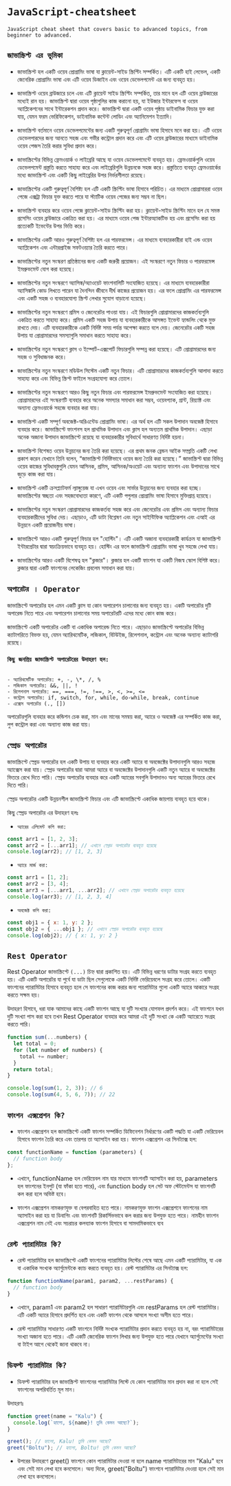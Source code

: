 # `JavaScript-cheatsheet`

`JavaScript cheat sheet that covers basic to advanced topics, from beginner to advanced.`

## `জাভাস্ক্রিপ্ট এর ভূমিকা`

- জাভাস্ক্রিপ্ট হল একটি ওয়েব প্রোগ্রামিং ভাষা যা ক্লায়েন্ট-সাইড স্ক্রিপ্টিং সম্পর্কিত। এটি একটি হাই লেভেল, একটি জেনেরিক প্রোগ্রামিং ভাষা এবং এটি ওয়েব ডিজাইন এবং ওয়েব ডেভেলপমেন্ট এর জন্য ব্যবহৃত হয়।

- জাভাস্ক্রিপ্ট ওয়েব ব্রাউজারে চলে এবং এটি ক্লায়েন্ট সাইড স্ক্রিপ্টিং সম্পর্কিত, তার মানে হল এটি ওয়েব ব্রাউজারের মধ্যেই রান হয়। জাভাস্ক্রিপ্ট দ্বারা ওয়েব পৃষ্ঠাগুলির কাজ করানো হয়, যা ইউজার ইন্টারফেস বা ওয়েব অ্যাপ্লিকেশনের সাথে ইন্টারেকশন প্রদান করে। জাভাস্ক্রিপ্ট দ্বারা একটি ওয়েব পৃষ্ঠায় ডাইনামিক ফিচার যুক্ত করা যায়, যেমন ফরম ভেরিফিকেশন, ডাইনামিক কন্টেন্ট লোডিং এবং অ্যানিমেশন ইত্যাদি।

- জাভাস্ক্রিপ্ট বর্তমানে ওয়েব ডেভেলপমেন্টের জন্য একটি গুরুত্বপূর্ণ প্রোগ্রামিং ভাষা হিসাবে মনে করা হয়। এটি ওয়েব ডেভেলপারদের জন্য আনতে সহজ এবং গভীর কন্ট্রোল প্রদান করে এবং এটি ওয়েব ব্রাউজারের মাধ্যমে ডাইনামিক ওয়েব পেজস তৈরি করার সুবিধা প্রদান করে।

- জাভাস্ক্রিপ্টের বিভিন্ন ফ্রেমওয়ার্ক ও লাইব্রেরি আছে যা ওয়েব ডেভেলপমেন্টে ব্যবহৃত হয়। ফ্রেমওয়ার্কগুলি ওয়েব ডেভেলপমেন্ট প্রস্তুতি করতে সাহায্য করে এবং লাইব্রেরিগুলি উন্নয়নকে সহজ করে। প্রস্তুতিতে ব্যবহৃত ফ্রেমওয়ার্কের মধ্যে জাভাস্ক্রিপ্ট এবং একটি কিছু লাইব্রেরির উপর নির্ভরশীলতা রয়েছে।

- জাভাস্ক্রিপ্টের একটি গুরুত্বপূর্ণ বৈশিষ্ট্য হল এটি একটি স্ক্রিপ্টিং ভাষা হিসাবে পরিচিত। এর মাধ্যমে প্রোগ্রামাররা ওয়েব পেজে এক্সট্রা ফিচার যুক্ত করতে পারে যা স্ট্যাটিক ওয়েব পেজের জন্য সম্ভব না ছিল।

- জাভাস্ক্রিপ্ট ব্যবহার করে ওয়েব পেজে ক্লায়েন্ট-সাইড স্ক্রিপ্টিং করা হয়। ক্লায়েন্ট-সাইড স্ক্রিপ্টিং মানে হল যে সমস্ত প্রসেসিং ওয়েব ব্রাউজারে একত্রিত করা হয়। এর মাধ্যমে ওয়েব পেজ ইন্টারঅ্যাকটিভ হয় এবং প্রসেসিং করা হয় প্রত্যেকটি ইভেন্টের উপর ভিত্তি করে।

- জাভাস্ক্রিপ্টের একটি আরও গুরুত্বপূর্ণ বৈশিষ্ট্য হল এর পারফরমেন্স। এর মাধ্যমে ব্যবহারকারীরা হাই এন্ড ওয়েব অ্যাপ্লিকেশন এবং এন্টারপ্রাইজ সফটওয়্যার তৈরি করতে পারে।

- জাভাস্ক্রিপ্টের নতুন সংস্করণ প্রতিষ্ঠানের জন্য একটি জরুরী প্রয়োজন। এই সংস্করণে নতুন ফিচার ও পারফরমেন্স ইমপ্রুভমেন্ট যোগ করা হয়েছে।

- জাভাস্ক্রিপ্টের নতুন সংস্করণে অ্যাসিঙ্ক/অ্যাওয়েট ফাংশনালিটি সংযোজিত হয়েছে। এর মাধ্যমে ব্যবহারকারীরা অ্যাসিঙ্কলি কোড লিখতে পারেন যা দৈনন্দিন জীবনে দীর্ঘ কাজের প্রয়োজন হয়। এর ফলে প্রোগ্রামিং এর পারফরমেন্স এবং একটি সহজ ও ব্যবহারযোগ্য স্ক্রিপ্ট লেখার সুযোগ বাড়ানো হয়েছে।

- জাভাস্ক্রিপ্টের নতুন সংস্করণে প্রমিস ও জেনেরেটর পাওয়া যায়। এই ফিচারগুলি প্রোগ্রামারদের কাজকর্তব্যগুলি একত্রিত করতে সাহায্য করে। প্রমিস একটি সহজ উপায় যা ব্যবহারকারীকে আসঙ্গত ইভেন্ট হ্যান্ডলিং থেকে মুক্ত রাখতে দেয়। এটি ব্যবহারকারীকে একটি নির্দিষ্ট সময় পর্যন্ত অপেক্ষা করতে বলে দেয়। জেনেরেটর একটি সহজ উপায় যা প্রোগ্রামারদের সমস্যাগুলি সমাধান করতে সাহায্য করে।

- জাভাস্ক্রিপ্টের নতুন সংস্করণে ক্লাস ও ইম্পোর্ট-এক্সপোর্ট ফিচারগুলি সম্পন্ন করা হয়েছে। এটি প্রোগ্রামারদের জন্য সহজ ও সুবিধাজনক করে।

- জাভাস্ক্রিপ্টের নতুন সংস্করণে মডিউল সিস্টেম একটি নতুন ফিচার। এটি প্রোগ্রামারদের কাজকর্তব্যগুলি আলাদা করতে সাহায্য করে এবং বিভিন্ন স্ক্রিপ্ট ফাইলে সংগ্রহযোগ্য করে তোলে।

- জাভাস্ক্রিপ্টের নতুন সংস্করণে আরও কিছু নতুন ফিচার এবং পারফরমেন্স ইমপ্রুভমেন্ট সংযোজিত করা হয়েছে। প্রোগ্রামারদের এই সংস্করণটি ব্যবহার করে অনেক সমস্যার সমাধান করা সম্ভব, ওয়েবপ্যাক, গ্রান্ট, রিয়্যাক্ট এবং অন্যান্য ফ্রেমওয়ার্কে সহজে ব্যবহার করা যায়।

- জাভাস্ক্রিপ্ট একটি সম্পূর্ণ অবজেক্ট-অরিএন্টেড প্রোগ্রামিং ভাষা। এর অর্থ হল এটি সকল উপাদান অবজেক্ট হিসাবে ব্যবহার করে। জাভাস্ক্রিপ্টে ফাংশনস হল প্রাথমিক উপাদান এবং ক্লাস হল অন্যতম প্রাথমিক উপাদান। এছাড়া অনেক অজানা উপাদান জাভাস্ক্রিপ্টে রয়েছে যা ব্যবহারকারীর সুবিধার্থে সাধারণত নির্দিষ্ট হয়না।

- জাভাস্ক্রিপ্ট বিশেষত ওয়েব উন্নয়নের জন্য তৈরি করা হয়েছে। এর প্রথম জনক ব্রেন্ডন আইক সম্প্রতি একটি লেখা প্রকাশ করেন যেখানে তিনি বলেন, “জাভাস্ক্রিপ্ট নির্দিষ্টভাবে ওয়েব জন্য তৈরি করা হয়েছে।” জাভাস্ক্রিপ্ট দ্বারা বিভিন্ন ওয়েব কাজের সুবিধাবস্তুগুলি যেমন আসিনক, প্রমিস, আসিনক/অওয়েট এবং অন্যান্য ফাংশন এবং উপাদানের সাথে জুড়ে কাজ করা যায়।

- জাভাস্ক্রিপ্ট একটি ক্রসপ্ল্যাটফর্ম ল্যাঙ্গুয়েজ যা এখন ওয়েব এবং সার্ভার উন্নয়নের জন্য ব্যবহার করা হচ্ছে। জাভাস্ক্রিপ্টের স্বচ্ছতা এবং সহজবোধ্যতা কারণে, এটি একটি পপুলার প্রোগ্রামিং ভাষা হিসাবে মুক্তিপ্রাপ্ত হয়েছে।

- জাভাস্ক্রিপ্টের নতুন সংস্করণ প্রোগ্রামারদের কাজকর্তব্য সহজ করে এবং জেনেরেটর এবং প্রমিস এবং অন্যান্য ফিচার ব্যবহারকারীদের সুবিধা দেয়। এছাড়াও, এটি ডাটা বিশ্লেষণ এবং নতুন সাইন্টিফিক অ্যাপ্লিকেশন এবং এআই এর উন্নয়নে একটি প্রয়োজনীয় ভাষা।

- জাভাস্ক্রিপ্টে আরও একটি গুরুত্বপূর্ণ ফিচার হল "হোস্টিং"। এটি একটি অজানা ব্যবহারকারী কার্যক্রম যা জাভাস্ক্রিপ্ট ইন্টারপ্রেটার দ্বারা স্বয়ংক্রিয়ভাবে ব্যবহৃত হয়। হোস্টিং এর ফলে জাভাস্ক্রিপ্ট প্রোগ্রামিং ভাষা খুব সহজে লেখা যায়।

- জাভাস্ক্রিপ্টের আরও একটি বিশেষত্ব হল "ক্লজার"। ক্লজার হল একটি ফাংশন যা একটি নিজস্ব স্কোপ বিশিষ্ট করে। ক্লজার দ্বারা একটি ফাংশনের লেকেজিং প্রবলেম সমাধান করা যায়।

## `অপারেটর । Operator`

জাভাস্ক্রিপ্টে অপারেটর হল এমন একটি ক্লাস যা কোন অপারেশন চালানোর জন্য ব্যবহৃত হয়। একটি অপারেটর দুটি অপারেন্ড নিতে পারে এবং অপারেশন চালানোর সময় অপারেটরটি এদের মধ্যে কোন কাজ করে।

জাভাস্ক্রিপ্টে একটি অপারেটর একটি বা একাধিক অপারেন্ড নিতে পারে। এছাড়াও জাভাস্ক্রিপ্টে অপারেটর বিভিন্ন ক্যাটাগরিতে বিভক্ত হয়, যেমন অ্যারিথমেটিক, লজিকাল, বিটউইজ, রিলেশনাল, কন্ট্রোল এবং অনেক অন্যান্য ক্যাটাগরি রয়েছে।

### `কিছু জনপ্রিয় জাভাস্ক্রিপ্ট অপারেটরের উদাহরণ হল:`

```

- অ্যারিথমেটিক অপারেটর: +, -, \*, /, %
- লজিকাল অপারেটর: &&, ||, !
- রিলেশনাল অপারেটর: ==, ===, !=, !==, >, <, >=, <=
- কন্ট্রোল অপারেটর: if, switch, for, while, do-while, break, continue
- এক্সেস অপারেটর (., [])

```

অপারেটরগুলি ব্যবহার করে কন্ডিশন চেক করা, মান এবং মানের সমন্বয় করা, অ্যারে ও অবজেক্ট এর সম্পর্কিত কাজ করা, লুপ কন্ট্রোল করা এবং অন্যান্য কাজ করা যায়।

## `স্প্রেড অপারেটর`

জাভাস্ক্রিপ্টে স্প্রেড অপারেটর হল একটি উপায় যা ব্যবহার করে একটি অ্যারে বা অবজেক্টের উপাদানগুলি আরও সহজে অ্যাক্সেস করা যায়। স্প্রেড অপারেটর দ্বারা আমরা অ্যারে বা অবজেক্টের উপাদানগুলি একটি নতুন অ্যারে বা অবজেক্টের ভিতরে রেখে দিতে পারি। স্প্রেড অপারেটর ব্যবহার করে একটি অ্যারের সবগুলি উপাদানও অন্য অ্যারের ভিতরে রেখে দিতে পারি।

স্প্রেড অপারেটর একটি উন্নয়নশীল জাভাস্ক্রিপ্ট ফিচার এবং এটি জাভাস্ক্রিপ্টে একাধিক জায়গায় ব্যবহৃত হয়ে থাকে।

কিছু স্প্রেড অপারেটর এর উদাহরণ হলঃ

- `অ্যারের এলিমেন্ট কপি করা:`

```js
const arr1 = [1, 2, 3];
const arr2 = [...arr1]; // এখানে স্প্রেড অপারেটর ব্যবহৃত হয়েছে
console.log(arr2); // [1, 2, 3]
```

- `অ্যারে মার্জ করা:`

```js
const arr1 = [1, 2];
const arr2 = [3, 4];
const arr3 = [...arr1, ...arr2]; // এখানে স্প্রেড অপারেটর ব্যবহৃত হয়েছে
console.log(arr3); // [1, 2, 3, 4]
```

- `অবজেক্ট কপি করা:`

```js
const obj1 = { x: 1, y: 2 };
const obj2 = { ...obj1 }; // এখানে স্প্রেড অপারেটর ব্যবহৃত হয়েছে
console.log(obj2); // { x: 1, y: 2 }
```

## `Rest Operator`

Rest Operator জাভাস্ক্রিপ্টে `(...)` চিহ্ন দ্বারা প্রকাশিত হয়। এটি বিভিন্ন ধরণের ডাটার সংগ্রহ করতে ব্যবহৃত হয়। এটি একটি অপারেটর যা পুর্বে যা ডাটা ছিল সেগুলোকে একটি নির্দিষ্ট ভেরিয়েবলে সংগ্রহ করে তোলে। একটি ফাংশনের প্যারামিটার হিসাবে ব্যবহৃত হলে সে ফাংশনের কাজ করার জন্য প্যারামিটার গুলো একটি অ্যারে আকারে সংগ্রহ করতে সক্ষম হয়।

উদাহরণ হিসাবে, ধরা যাক আমাদের কাছে একটি ফাংশন আছে যা দুটি সংখ্যার যোগফল প্রদর্শন করে। এই ফাংশনে যখন দুটি সংখ্যা পাস করা হবে তখন Rest Operator ব্যবহার করে আমরা এই দুটি সংখ্যা কে একটি অ্যারেতে সংগ্রহ করতে পারি।

```js
function sum(...numbers) {
  let total = 0;
  for (let number of numbers) {
    total += number;
  }
  return total;
}

console.log(sum(1, 2, 3)); // 6
console.log(sum(4, 5, 6, 7)); // 22
```

## `ফাংশন এক্সপ্রেশন কি?`

- ফাংশন এক্সপ্রেশন হল জাভাস্ক্রিপ্টে একটি ফাংশন সম্পর্কিত ডিফিনেশন নির্ধারণের একটি পদ্ধতি যা একটি ভেরিয়েবল হিসাবে ফাংশন তৈরি করে এবং তারপর তা অ্যাসাইন করা হয়। ফাংশন এক্সপ্রেশন এর সিনট্যাক্স হল:

```js
const functionName = function (parameters) {
  // function body
};
```

- এখানে, functionName হল ভেরিয়েবল নাম যার মাধ্যমে ফাংশনটি অ্যাসাইন করা হয়, parameters হল ফাংশনের ইনপুট (যা ফাঁকা হতে পারে), এবং function body হল সেট অফ স্টেটমেন্টস যা ফাংশনটি কল করা হলে অভিষ্ট হবে।

- ফাংশন এক্সপ্রেশন নামকরণযুক্ত বা বেপরবাহিত হতে পারে। নামকরণযুক্ত ফাংশন এক্সপ্রেশনে ফাংশনের নাম অ্যাসাইন করা হয় যা ডিবাগিং এবং ফাংশনটি রিকার্সিভভাবে কল করার জন্য উপযুক্ত হতে পারে। নামহীন ফাংশন এক্সপ্রেশন নাম নেই এবং সচরাচর কলব্যাক ফাংশন হিসাবে বা সামদামিকভাবে ব্যব

## `রেস্ট প্যারামিটার কি?`

- রেস্ট প্যারামিটার হল জাভাস্ক্রিপ্টে একটি ফাংশনের প্যারামিটার লিস্টের শেষে আছে এমন একটি প্যারামিটার, যা এক বা একাধিক সংখ্যক অ্যার্গুমেন্টকে ক্যাচ করতে ব্যবহৃত হয়। রেস্ট প্যারামিটার এর সিনট্যাক্স হল:

```js
function functionName(param1, param2, ...restParams) {
  // function body
}
```

- এখানে, param1 এবং param2 হল সাধারণ প্যারামিটারগুলি এবং restParams হল রেস্ট প্যারামিটার। এটি একটি অ্যারে হিসাবে প্রদর্শিত হবে এবং একটি ফাংশন থেকে আসলে সংখ্যা অসীম হতে পারে।

- রেস্ট প্যারামিটার সাধারণত একটি ফাংশনে নির্দিষ্ট সংখ্যক প্যারামিটার প্রদান করতে ব্যবহৃত হয় না, বরং প্যারামিটারের সংখ্যা অজানা হতে পারে। এটি একটি জেনেরিক ফাংশন লিখার জন্য উপযুক্ত হতে পারে যেখানে অ্যার্গুমেন্টের সংখ্যা বা টাইপ আগে থেকেই জানা থাকবে না।

## `ডিফল্ট প্যারামিটার কি?`

- ডিফল্ট প্যারামিটার হল জাভাস্ক্রিপ্ট ফাংশনের প্যারামিটার লিস্টে যে কোন প্যারামিটার মান প্রদান করা না হলে সেই ফাংশনের অপরিবর্তিত মূল মান।

উদাহরণঃ

```js
function greet(name = "Kalu") {
  console.log(`হ্যালো, ${name}! তুমি কেমন আছো?`);
}

greet(); // হ্যালো, Kalu! তুমি কেমন আছো?
greet("Boltu"); // হ্যালো, Boltu! তুমি কেমন আছো?
```

- উপরের উদাহরণে greet() ফাংশনে কোন প্যারামিটার দেওয়া না হলে name প্যারামিটারের মান "Kalu" হবে এবং সেই মান লেখা হবে কনসোলে। অন্য দিকে, greet("Boltu") ফাংশনে প্যারামিটার দেওয়া হলে সেই মান লেখা হবে কনসোলে।
